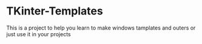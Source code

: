 # TKinter-Templates
 This is a project to help you learn to make windows tamplates and outers or just use it in your projects

